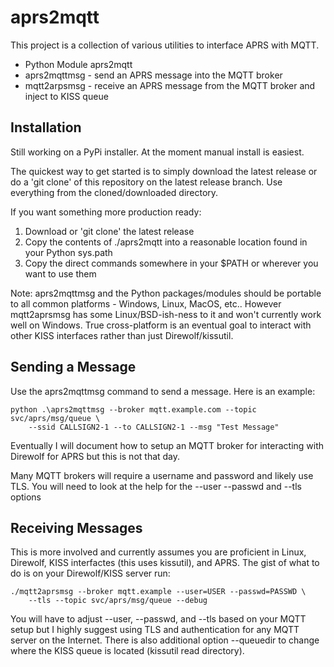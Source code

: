 # aprs2mqtt

This project is a collection of various utilities to interface
APRS with MQTT.

- Python Module aprs2mqtt
- aprs2mqttmsg - send an APRS message into the MQTT broker
- mqtt2arpsmsg - receive an APRS message from the MQTT broker and inject to KISS queue

## Installation

Still working on a PyPi installer. At the moment manual install is easiest.

The quickest way to get started is to simply download the latest release 
or do a 'git clone' of this repository on the latest release branch. Use
everything from the cloned/downloaded directory.

If you want something more production ready:
1. Download or 'git clone' the latest release
2. Copy the contents of ./aprs2mqtt into a reasonable location found in your Python sys.path
3. Copy the direct commands somewhere in your $PATH or wherever you want to use them

Note: aprs2mqttmsg and the Python packages/modules
should be portable to all common platforms - Windows, Linux, MacOS, etc..
However mqtt2aprsmsg has some Linux/BSD-ish-ness to it and won't currently work well
on Windows. True cross-platform is an eventual goal to interact with other KISS interfaces
rather than just Direwolf/kissutil.

## Sending a Message

Use the aprs2mqttmsg command to send a message. Here is an example:

    python .\aprs2mqttmsg --broker mqtt.example.com --topic svc/aprs/msg/queue \
        --ssid CALLSIGN2-1 --to CALLSIGN2-1 --msg "Test Message"

Eventually I will document how to setup an MQTT broker for interacting with Direwolf for APRS
but this is not that day.

Many MQTT brokers will require a username and password and likely use TLS. You will need
to look at the help for the --user --passwd and --tls options

## Receiving Messages

This is more involved and currently assumes you are proficient in Linux, Direwolf, KISS
interfactes (this uses kissutil), and APRS. The gist of what to do is on your Direwolf/KISS
server run:

    ./mqtt2aprsmsg --broker mqtt.example --user=USER --passwd=PASSWD \
        --tls --topic svc/aprs/msg/queue --debug

You will have to adjust --user, --passwd, and --tls based on your MQTT setup but I highly
suggest using TLS and authentication for any MQTT server on the Internet. There is also
additional option --queuedir to change where the KISS queue is located (kissutil read directory).

